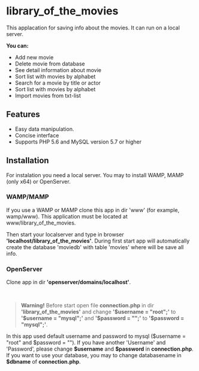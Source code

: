 # library_of_the_movies
<p>This applacation for saving info about the movies. It can run on a local server.<p>
<b>You can:</b>
<ul>
<li>Add new movie</li>
<li>Delete movie from database</li>
<li>See detail information about movie</li>
<li>Sort list with movies by alphabet</li>
<li>Search for a movie by title or actor</li>
<li>Sort list with movies by alphabet</li>
<li>Import movies from txt-list</li>
</ul>
<h2>Features</h2>
<ul>
<li>Easy data manipulation.</li>
<li>Concise interface</li>
<li>Supports PHP 5.6 and MySQL version 5.7 or higher</li>
</ul>
<h2>Installation</h2>
<p>For instalation you need a local server. You may to install WAMP, MAMP (only x64) or OpenServer.<br>
<h3>WAMP/MAMP</h3>
If you use a WAMP or MAMP clone this app in dir 'www' (for example, wamp/www). This application must be located at www/library_of_the_movies.<p>
<p>Then start your localserver and type in browser <b>'localhost/library_of_the_movies'</b>. During first start app will automatically create the database 'moviedb' with table 'movies' where will be save all info.</p>
<h3>OpenServer</h3>
<p>Clone app in dir <b>'openserver/domains/localhost'</b>.</p> <br><blockquote><b>Warning!</b> Before start open file <b>connection.php</b> in dir <b>'library_of_the_movies'</b> and change <b>'$username = "root";'</b> to <b>'$username = "mysql";'</b> and <b>'$password = "";'</b> to <b>'$password = "mysql";'</b>.</blockquote>
<p>In this app used default username and password to mysql ($username = "root" and $password = ""). If you have another 'Username' and 'Password', please change <b>$username</b> and <b>$password</b> in <b>connection.php</b>. If you want to use your database, you may to change databasename in <b>$dbname</b> of <b>connection.php</b>.</p>
